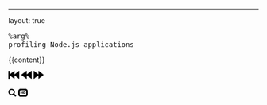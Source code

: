 ---

layout: true

<div class="page-context">
<span class="smaller"><span class="smaller"><span class="smaller">
<tt>%arg%</tt>
</span></span></span>
</div>

<div class="page-icon">
<span class="smaller"><span class="smaller"><span class="smaller">
<tt>profiling Node.js applications</tt>
</span></span></span>
</div>

{{content}}

<div class="toolBar no-print">
  <div class="navHelp" title="use the cursor keys to navigate, 'n' to toggle nav buttons, 's' to toggle control panel">
    <img class="button-1st"  height=16 src="../../glyphicons_free/glyphicons/png/glyphicons_171_fast_backward.png">
    <img class="button-prev" height=16 src="../../glyphicons_free/glyphicons/png/glyphicons_172_rewind.png">
    <img class="button-next" height=16 src="../../glyphicons_free/glyphicons/png/glyphicons_176_forward.png">
  </div>
  <div>&nbsp;&nbsp;</div>
  <div class="controlPanel" title="'s' to toggle control panel">
    <img class="button-clicker" height=16 src="../../glyphicons_free/glyphicons/png/glyphicons_027_search.png"   title="use clicker">
    <img class="button-hd"      height=16 src="../../glyphicons_free/glyphicons/png/glyphicons_391_video_hd.png" title="toggle HD">
  </div>
</div>
